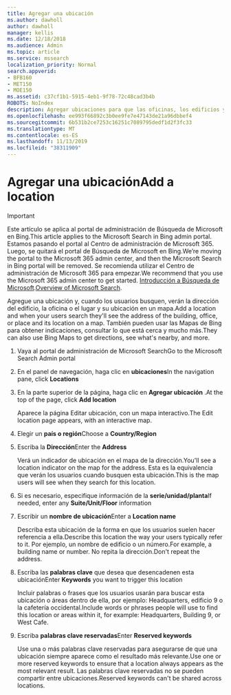 ```yaml
---
title: Agregar una ubicación
ms.author: dawholl
author: dawholl
manager: kellis
ms.date: 12/18/2018
ms.audience: Admin
ms.topic: article
ms.service: mssearch
localization_priority: Normal
search.appverid:
- BFB160
- MET150
- MOE150
ms.assetid: c37cf1b1-5915-4eb1-9f78-72c48cad3b4b
ROBOTS: NoIndex
description: Agregar ubicaciones para que las oficinas, los edificios y otros espacios de trabajo de su organización aparezcan en los resultados de trabajo de Microsoft Search
ms.openlocfilehash: ee993f66892c3b0ee9fe7e47143de21a96dbbef4
ms.sourcegitcommit: 6b531b2ce7253c16251c7089795dedf1d2f3fc33
ms.translationtype: MT
ms.contentlocale: es-ES
ms.lasthandoff: 11/13/2019
ms.locfileid: "38311909"
---
```

# <a name="add-a-location"></a><span data-ttu-id="ef3ff-103">Agregar una ubicación</span><span class="sxs-lookup"><span data-stu-id="ef3ff-103">Add a location</span></span>

> [!IMPORTANT]
> <span data-ttu-id="ef3ff-104">Este artículo se aplica al portal de administración de Búsqueda de Microsoft en Bing.</span><span class="sxs-lookup"><span data-stu-id="ef3ff-104">This article applies to the Microsoft Search in Bing admin portal.</span></span> <span data-ttu-id="ef3ff-105">Estamos pasando el portal al Centro de administración de Microsoft 365. Luego, se quitará el portal de Búsqueda de Microsoft en Bing.</span><span class="sxs-lookup"><span data-stu-id="ef3ff-105">We’re moving the portal to the Microsoft 365 admin center, and then the Microsoft Search in Bing portal will be removed.</span></span> <span data-ttu-id="ef3ff-106">Se recomienda utilizar el Centro de administración de Microsoft 365 para empezar.</span><span class="sxs-lookup"><span data-stu-id="ef3ff-106">We recommend that you use the Microsoft 365 admin center to get started.</span></span> <span data-ttu-id="ef3ff-107">[Introducción a Búsqueda de Microsoft](overview-microsoft-search.md).</span><span class="sxs-lookup"><span data-stu-id="ef3ff-107">[Overview of Microsoft Search](overview-microsoft-search.md).</span></span>
    
<span data-ttu-id="ef3ff-108">Agregue una ubicación y, cuando los usuarios busquen, verán la dirección del edificio, la oficina o el lugar y su ubicación en un mapa.</span><span class="sxs-lookup"><span data-stu-id="ef3ff-108">Add a location and when your users search they'll see the address of the building, office, or place and its location on a map.</span></span> <span data-ttu-id="ef3ff-109">También pueden usar las Mapas de Bing para obtener indicaciones, consultar lo que está cerca y mucho más.</span><span class="sxs-lookup"><span data-stu-id="ef3ff-109">They can also use Bing Maps to get directions, see what's nearby, and more.</span></span>
  
1. <span data-ttu-id="ef3ff-110">Vaya al portal de administración de Microsoft Search</span><span class="sxs-lookup"><span data-stu-id="ef3ff-110">Go to the Microsoft Search Admin portal</span></span>
    
2. <span data-ttu-id="ef3ff-111">En el panel de navegación, haga clic en **ubicaciones**</span><span class="sxs-lookup"><span data-stu-id="ef3ff-111">In the navigation pane, click **Locations**</span></span>
    
3. <span data-ttu-id="ef3ff-112">En la parte superior de la página, haga clic en **Agregar ubicación** .</span><span class="sxs-lookup"><span data-stu-id="ef3ff-112">At the top of the page, click **Add location**</span></span>
    
    <span data-ttu-id="ef3ff-113">Aparece la página Editar ubicación, con un mapa interactivo.</span><span class="sxs-lookup"><span data-stu-id="ef3ff-113">The Edit location page appears, with an interactive map.</span></span>
    
4. <span data-ttu-id="ef3ff-114">Elegir un **país o región**</span><span class="sxs-lookup"><span data-stu-id="ef3ff-114">Choose a **Country/Region**</span></span>
    
5. <span data-ttu-id="ef3ff-115">Escriba la **Dirección**</span><span class="sxs-lookup"><span data-stu-id="ef3ff-115">Enter the **Address**</span></span>
    
    <span data-ttu-id="ef3ff-116">Verá un indicador de ubicación en el mapa de la dirección.</span><span class="sxs-lookup"><span data-stu-id="ef3ff-116">You'll see a location indicator on the map for the address.</span></span> <span data-ttu-id="ef3ff-117">Esta es la equivalencia que verán los usuarios cuando busquen esta ubicación.</span><span class="sxs-lookup"><span data-stu-id="ef3ff-117">This is the map users will see when they search for this location.</span></span>
    
6. <span data-ttu-id="ef3ff-118">Si es necesario, especifique información de la **serie/unidad/planta**</span><span class="sxs-lookup"><span data-stu-id="ef3ff-118">If needed, enter any **Suite/Unit/Floor** information</span></span> 
    
7. <span data-ttu-id="ef3ff-119">Escribir un **nombre de ubicación**</span><span class="sxs-lookup"><span data-stu-id="ef3ff-119">Enter a **Location name**</span></span>
    
    <span data-ttu-id="ef3ff-120">Describa esta ubicación de la forma en que los usuarios suelen hacer referencia a ella.</span><span class="sxs-lookup"><span data-stu-id="ef3ff-120">Describe this location the way your users typically refer to it.</span></span> <span data-ttu-id="ef3ff-121">Por ejemplo, un nombre de edificio o un número.</span><span class="sxs-lookup"><span data-stu-id="ef3ff-121">For example, a building name or number.</span></span> <span data-ttu-id="ef3ff-122">No repita la dirección.</span><span class="sxs-lookup"><span data-stu-id="ef3ff-122">Don't repeat the address.</span></span>
    
8. <span data-ttu-id="ef3ff-123">Escriba las **palabras clave** que desea que desencadenen esta ubicación</span><span class="sxs-lookup"><span data-stu-id="ef3ff-123">Enter **Keywords** you want to trigger this location</span></span> 
    
    <span data-ttu-id="ef3ff-124">Incluir palabras o frases que los usuarios usarán para buscar esta ubicación o áreas dentro de ella, por ejemplo: Headquarters, edificio 9 o la cafetería occidental.</span><span class="sxs-lookup"><span data-stu-id="ef3ff-124">Include words or phrases people will use to find this location or areas within it, for example: Headquarters, Building 9, or West Cafe.</span></span>
    
9. <span data-ttu-id="ef3ff-125">Escriba **palabras clave reservadas**</span><span class="sxs-lookup"><span data-stu-id="ef3ff-125">Enter **Reserved keywords**</span></span>
    
    <span data-ttu-id="ef3ff-126">Use una o más palabras clave reservadas para asegurarse de que una ubicación siempre aparece como el resultado más relevante.</span><span class="sxs-lookup"><span data-stu-id="ef3ff-126">Use one or more reserved keywords to ensure that a location always appears as the most relevant result.</span></span> <span data-ttu-id="ef3ff-127">Las palabras clave reservadas no se pueden compartir entre ubicaciones.</span><span class="sxs-lookup"><span data-stu-id="ef3ff-127">Reserved keywords can't be shared across locations.</span></span>

  


